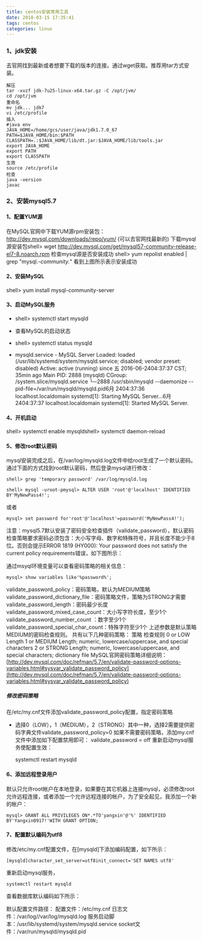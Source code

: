 ```yaml
---
title: centos安装常用工具
date: 2018-03-15 17:35:41
tags: centos
categories: linux
---
```

### 1、jdk安装
去官网找到最新或者想要下载的版本的连接。通过wget获取。推荐用tar方式安装。

	解压
	tar -xvzf jdk-7u25-linux-x64.tar.gz -C /opt/jvm/
	cd /opt/jvm
	重命名
	mv jdk... jdk7
	vi /etc/profile
	插入
	#java env
	JAVA_HOME=/home/gcs/user/java/jdk1.7.0_67
	PATH=$JAVA_HOME/bin:$PATH
	CLASSPATH=.:$JAVA_HOME/lib/dt.jar:$JAVA_HOME/lib/tools.jar
	export JAVA_HOME
	export PATH
	export CLASSPATH
	生效
	source /etc/profile
	检查
	java -version
	javac

### 2、安装mysql5.7
#### 1、配置YUM源

在MySQL官网中下载YUM源rpm安装包：http://dev.mysql.com/downloads/repo/yum/
(可以去官网找最新的)
下载mysql源安装包shell> wget http://dev.mysql.com/get/mysql57-community-release-el7-8.noarch.rpm
检查mysql源是否安装成功
shell> yum repolist enabled | grep "mysql.*-community.*"
看到上图所示表示安装成功
#### 2、安装MySQL
shell> yum install mysql-community-server
#### 3、启动MySQL服务
 * shell> systemctl start mysqld

 + 查看MySQL的启动状态
 
 + shell> systemctl status mysqld
 * mysqld.service - MySQL Server   Loaded: loaded (/usr/lib/systemd/system/mysqld.service; disabled; vendor preset: disabled)   Active: active (running) since 五 2016-06-2404:37:37 CST; 35min ago Main PID: 2888 (mysqld)   CGroup: /system.slice/mysqld.service           └─2888 /usr/sbin/mysqld --daemonize --pid-file=/var/run/mysqld/mysqld.pid6月 2404:37:36 localhost.localdomain systemd[1]: Starting MySQL Server...6月 2404:37:37 localhost.localdomain systemd[1]: Started MySQL Server.
#### 4、开机启动

shell> systemctl enable mysqldshell> systemctl daemon-reload
#### 5、修改root默认密码

mysql安装完成之后，在/var/log/mysqld.log文件中给root生成了一个默认密码。通过下面的方式找到root默认密码，然后登录mysql进行修改：

	shell> grep 'temporary password' /var/log/mysqld.log

	shell> mysql -uroot-pmysql> ALTER USER 'root'@'localhost' IDENTIFIED BY'MyNewPass4!'; 
或者

	mysql> set password for'root'@'localhost'=password('MyNewPass4!'); 

注意：mysql5.7默认安装了密码安全检查插件（validate_password），默认密码检查策略要求密码必须包含：大小写字母、数字和特殊符号，并且长度不能少于8位。否则会提示ERROR 1819 (HY000): Your password does not satisfy the current policy requirements错误，如下图所示： 

通过msyql环境变量可以查看密码策略的相关信息：

	mysql> show variables like'%password%';

  validate_password_policy：密码策略，默认为MEDIUM策略  validate_password_dictionary_file：密码策略文件，策略为STRONG才需要  validate_password_length：密码最少长度  validate_password_mixed_case_count：大小写字符长度，至少1个  validate_password_number_count ：数字至少1个  validate_password_special_char_count：特殊字符至少1个  上述参数是默认策略MEDIUM的密码检查规则。
共有以下几种密码策略：
策略	检查规则
0 or LOW	Length
1 or MEDIUM	Length; numeric, lowercase/uppercase, and special characters
2 or STRONG	Length; numeric, lowercase/uppercase, and special characters; dictionary file
MySQL官网密码策略详细说明：
[http://dev.mysql.com/doc/refman/5.7/en/validate-password-options-variables.html#sysvar_validate_password_policy](http://dev.mysql.com/doc/refman/5.7/en/validate-password-options-variables.html#sysvar_validate_password_policy)
##### 修改密码策略

在/etc/my.cnf文件添加validate_password_policy配置，指定密码策略
* 选择0（LOW），1（MEDIUM），2（STRONG）其中一种，选择2需要提供密码字典文件validate_password_policy=0
如果不需要密码策略，添加my.cnf文件中添加如下配置禁用即可：
validate_password = off
重新启动mysql服务使配置生效：

	systemctl restart mysqld

#### 6、添加远程登录用户

默认只允许root帐户在本地登录，如果要在其它机器上连接mysql，必须修改root允许远程连接，或者添加一个允许远程连接的帐户，为了安全起见，我添加一个新的帐户：

	mysql> GRANT ALL PRIVILEGES ON*.*TO'yangxin'@'%' IDENTIFIED BY'Yangxin0917!'WITH GRANT OPTION;
#### 7、配置默认编码为utf8

修改/etc/my.cnf配置文件，在[mysqld]下添加编码配置，如下所示：

	[mysqld]character_set_server=utf8init_connect='SET NAMES utf8'

重新启动mysql服务，

	systemctl restart mysqld

查看数据库默认编码如下所示：

默认配置文件路径：  配置文件：/etc/my.cnf  日志文件：/var/log//var/log/mysqld.log  服务启动脚本：/usr/lib/systemd/system/mysqld.service  socket文件：/var/run/mysqld/mysqld.pid

